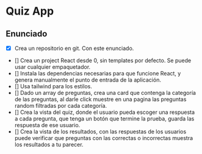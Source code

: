 # Quiz App

## Enunciado

- [x] Crea un repositorio en git. Con este enunciado.
- [] Crea un project React desde 0, sin templates por defecto. Se puede usar cualquier empaquetador.
- [] Instala las dependencias necesarias para que funcione React, y genera manualmente el punto de entrada de la aplicación.
- [] Usa tailwind para los estilos.
- [] Dado un array de preguntas, crea una card que contenga la categoría de las preguntas, al darle click muestre en una pagina las preguntas random filtradas por cada categoría.
- [] Crea la vista del quiz, donde el usuario pueda escoger una respuesta a cada pregunta, que tenga un botón que termine la prueba, guarda las respuesta de ese usuario.
- [] Crea la vista de los resultados, con las respuestas de los usuarios puede verificar que preguntas con las correctas o incorrectas muestra los resultados a tu parecer.
